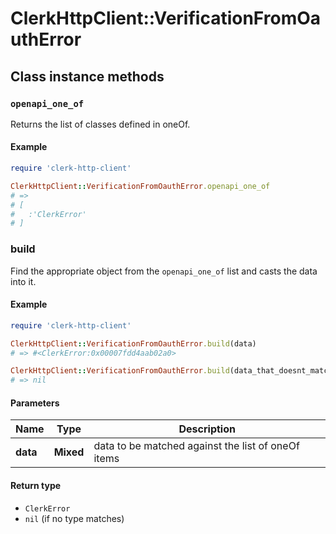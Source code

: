 # ClerkHttpClient::VerificationFromOauthError

## Class instance methods

### `openapi_one_of`

Returns the list of classes defined in oneOf.

#### Example

```ruby
require 'clerk-http-client'

ClerkHttpClient::VerificationFromOauthError.openapi_one_of
# =>
# [
#   :'ClerkError'
# ]
```

### build

Find the appropriate object from the `openapi_one_of` list and casts the data into it.

#### Example

```ruby
require 'clerk-http-client'

ClerkHttpClient::VerificationFromOauthError.build(data)
# => #<ClerkError:0x00007fdd4aab02a0>

ClerkHttpClient::VerificationFromOauthError.build(data_that_doesnt_match)
# => nil
```

#### Parameters

| Name | Type | Description |
| ---- | ---- | ----------- |
| **data** | **Mixed** | data to be matched against the list of oneOf items |

#### Return type

- `ClerkError`
- `nil` (if no type matches)

